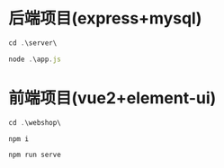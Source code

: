# 后端项目(express+mysql)

```js
cd .\server\
```

```js
node .\app.js
```

# 前端项目(vue2+element-ui)

```js
cd .\webshop\
```

```js
npm i
```

```js
npm run serve
```

